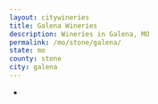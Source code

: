 ```yaml
---
layout: citywineries
title: Galena Wineries
description: Wineries in Galena, MO
permalink: /mo/stone/galena/
state: mo
county: stone
city: galena
---
```

-
